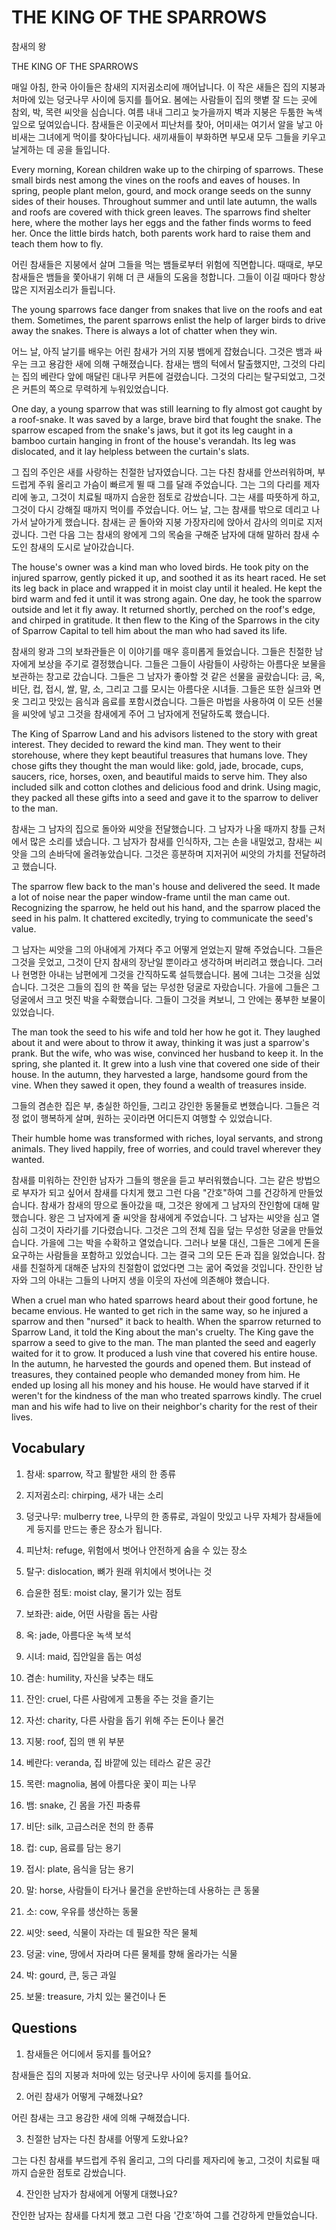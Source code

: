 # THE KING OF THE SPARROWS

참새의 왕

THE KING OF THE SPARROWS

매일 아침, 한국 아이들은 참새의 지저귐소리에 깨어납니다. 이 작은 새들은 집의 지붕과 처마에 있는 덩굿나무 사이에 둥지를 틀어요. 봄에는 사람들이 집의 햇볕 잘 드는 곳에 참외, 박, 목련 씨앗을 심습니다. 여름 내내 그리고 늦가을까지 벽과 지붕은 두툼한 녹색 잎으로 덮여있습니다. 참새들은 이곳에서 피난처를 찾아, 어미새는 여기서 알을 낳고 아비새는 그녀에게 먹이를 찾아다닙니다. 새끼새들이 부화하면 부모새 모두 그들을 키우고 날게하는 데 공을 들입니다.

Every morning, Korean children wake up to the chirping of sparrows. These small birds nest among the vines on the roofs and eaves of houses. In spring, people plant melon, gourd, and mock orange seeds on the sunny sides of their houses. Throughout summer and until late autumn, the walls and roofs are covered with thick green leaves. The sparrows find shelter here, where the mother lays her eggs and the father finds worms to feed her. Once the little birds hatch, both parents work hard to raise them and teach them how to fly.

어린 참새들은 지붕에서 살며 그들을 먹는 뱀들로부터 위험에 직면합니다. 때때로, 부모 참새들은 뱀들을 쫓아내기 위해 더 큰 새들의 도움을 청합니다. 그들이 이길 때마다 항상 많은 지저귐소리가 들립니다.

The young sparrows face danger from snakes that live on the roofs and eat them. Sometimes, the parent sparrows enlist the help of larger birds to drive away the snakes. There is always a lot of chatter when they win.

어느 날, 아직 날기를 배우는 어린 참새가 거의 지붕 뱀에게 잡혔습니다. 그것은 뱀과 싸우는 크고 용감한 새에 의해 구해졌습니다. 참새는 뱀의 턱에서 탈출했지만, 그것의 다리는 집의 베란다 앞에 매달린 대나무 커튼에 걸렸습니다. 그것의 다리는 탈구되었고, 그것은 커튼의 쪽으로 무력하게 누워있었습니다.

One day, a young sparrow that was still learning to fly almost got caught by a roof-snake. It was saved by a large, brave bird that fought the snake. The sparrow escaped from the snake's jaws, but it got its leg caught in a bamboo curtain hanging in front of the house's verandah. Its leg was dislocated, and it lay helpless between the curtain's slats.

그 집의 주인은 새를 사랑하는 친절한 남자였습니다. 그는 다친 참새를 안쓰러워하며, 부드럽게 주워 올리고 가슴이 빠르게 뛸 때 그를 달래 주었습니다. 그는 그의 다리를 제자리에 놓고, 그것이 치료될 때까지 습윤한 점토로 감쌌습니다. 그는 새를 따뜻하게 하고, 그것이 다시 강해질 때까지 먹이를 주었습니다. 어느 날, 그는 참새를 밖으로 데리고 나가서 날아가게 했습니다. 참새는 곧 돌아와 지붕 가장자리에 앉아서 감사의 의미로 지저귔니다. 그런 다음 그는 참새의 왕에게 그의 목숨을 구해준 남자에 대해 말하러 참새 수도인 참새의 도시로 날아갔습니다.

The house's owner was a kind man who loved birds. He took pity on the injured sparrow, gently picked it up, and soothed it as its heart raced. He set its leg back in place and wrapped it in moist clay until it healed. He kept the bird warm and fed it until it was strong again. One day, he took the sparrow outside and let it fly away. It returned shortly, perched on the roof's edge, and chirped in gratitude. It then flew to the King of the Sparrows in the city of Sparrow Capital to tell him about the man who had saved its life.

참새의 왕과 그의 보좌관들은 이 이야기를 매우 흥미롭게 들었습니다. 그들은 친절한 남자에게 보상을 주기로 결정했습니다. 그들은 그들이 사람들이 사랑하는 아름다운 보물을 보관하는 창고로 갔습니다. 그들은 그 남자가 좋아할 것 같은 선물을 골랐습니다: 금, 옥, 비단, 컵, 접시, 쌀, 말, 소, 그리고 그를 모시는 아름다운 시녀들. 그들은 또한 실크와 면 옷 그리고 맛있는 음식과 음료를 포함시켰습니다. 그들은 마법을 사용하여 이 모든 선물을 씨앗에 넣고 그것을 참새에게 주어 그 남자에게 전달하도록 했습니다.

The King of Sparrow Land and his advisors listened to the story with great interest. They decided to reward the kind man. They went to their storehouse, where they kept beautiful treasures that humans love. They chose gifts they thought the man would like: gold, jade, brocade, cups, saucers, rice, horses, oxen, and beautiful maids to serve him. They also included silk and cotton clothes and delicious food and drink. Using magic, they packed all these gifts into a seed and gave it to the sparrow to deliver to the man.

참새는 그 남자의 집으로 돌아와 씨앗을 전달했습니다. 그 남자가 나올 때까지 창틀 근처에서 많은 소리를 냈습니다. 그 남자가 참새를 인식하자, 그는 손을 내밀었고, 참새는 씨앗을 그의 손바닥에 올려놓았습니다. 그것은 흥분하며 지저귀어 씨앗의 가치를 전달하려고 했습니다.

The sparrow flew back to the man's house and delivered the seed. It made a lot of noise near the paper window-frame until the man came out. Recognizing the sparrow, he held out his hand, and the sparrow placed the seed in his palm. It chattered excitedly, trying to communicate the seed's value.

그 남자는 씨앗을 그의 아내에게 가져다 주고 어떻게 얻었는지 말해 주었습니다. 그들은 그것을 웃었고, 그것이 단지 참새의 장난일 뿐이라고 생각하며 버리려고 했습니다. 그러나 현명한 아내는 남편에게 그것을 간직하도록 설득했습니다. 봄에 그녀는 그것을 심었습니다. 그것은 그들의 집의 한 쪽을 덮는 무성한 덩굴로 자랐습니다. 가을에 그들은 그 덩굴에서 크고 멋진 박을 수확했습니다. 그들이 그것을 켜보니, 그 안에는 풍부한 보물이 있었습니다.

The man took the seed to his wife and told her how he got it. They laughed about it and were about to throw it away, thinking it was just a sparrow's prank. But the wife, who was wise, convinced her husband to keep it. In the spring, she planted it. It grew into a lush vine that covered one side of their house. In the autumn, they harvested a large, handsome gourd from the vine. When they sawed it open, they found a wealth of treasures inside.

그들의 겸손한 집은 부, 충실한 하인들, 그리고 강인한 동물들로 변했습니다. 그들은 걱정 없이 행복하게 살며, 원하는 곳이라면 어디든지 여행할 수 있었습니다.

Their humble home was transformed with riches, loyal servants, and strong animals. They lived happily, free of worries, and could travel wherever they wanted.

참새를 미워하는 잔인한 남자가 그들의 행운을 듣고 부러워했습니다. 그는 같은 방법으로 부자가 되고 싶어서 참새를 다치게 했고 그런 다음 "간호"하여 그를 건강하게 만들었습니다. 참새가 참새의 땅으로 돌아갔을 때, 그것은 왕에게 그 남자의 잔인함에 대해 말했습니다. 왕은 그 남자에게 줄 씨앗을 참새에게 주었습니다. 그 남자는 씨앗을 심고 열심히 그것이 자라기를 기다렸습니다. 그것은 그의 전체 집을 덮는 무성한 덩굴을 만들었습니다. 가을에 그는 박을 수확하고 열었습니다. 그러나 보물 대신, 그들은 그에게 돈을 요구하는 사람들을 포함하고 있었습니다. 그는 결국 그의 모든 돈과 집을 잃었습니다. 참새를 친절하게 대해준 남자의 친절함이 없었다면 그는 굶어 죽었을 것입니다. 잔인한 남자와 그의 아내는 그들의 나머지 생을 이웃의 자선에 의존해야 했습니다.

When a cruel man who hated sparrows heard about their good fortune, he became envious. He wanted to get rich in the same way, so he injured a sparrow and then "nursed" it back to health. When the sparrow returned to Sparrow Land, it told the King about the man's cruelty. The King gave the sparrow a seed to give to the man. The man planted the seed and eagerly waited for it to grow. It produced a lush vine that covered his entire house. In the autumn, he harvested the gourds and opened them. But instead of treasures, they contained people who demanded money from him. He ended up losing all his money and his house. He would have starved if it weren't for the kindness of the man who treated sparrows kindly. The cruel man and his wife had to live on their neighbor's charity for the rest of their lives.

## Vocabulary

1. 참새: sparrow, 작고 활발한 새의 한 종류

2. 지저귐소리: chirping, 새가 내는 소리

3. 덩굿나무: mulberry tree, 나무의 한 종류로, 과일이 맛있고 나무 자체가 참새들에게 둥지를 만드는 좋은 장소가 됩니다.

4. 피난처: refuge, 위험에서 벗어나 안전하게 숨을 수 있는 장소

5. 탈구: dislocation, 뼈가 원래 위치에서 벗어나는 것

6. 습윤한 점토: moist clay, 물기가 있는 점토

7. 보좌관: aide, 어떤 사람을 돕는 사람

8. 옥: jade, 아름다운 녹색 보석

9. 시녀: maid, 집안일을 돕는 여성

10. 겸손: humility, 자신을 낮추는 태도

11. 잔인: cruel, 다른 사람에게 고통을 주는 것을 즐기는

12. 자선: charity, 다른 사람을 돕기 위해 주는 돈이나 물건

13. 지붕: roof, 집의 맨 위 부분

14. 베란다: veranda, 집 바깥에 있는 테라스 같은 공간

15. 목련: magnolia, 봄에 아름다운 꽃이 피는 나무

16. 뱀: snake, 긴 몸을 가진 파충류

17. 비단: silk, 고급스러운 천의 한 종류

18. 컵: cup, 음료를 담는 용기

19. 접시: plate, 음식을 담는 용기

20. 말: horse, 사람들이 타거나 물건을 운반하는데 사용하는 큰 동물

21. 소: cow, 우유를 생산하는 동물

22. 씨앗: seed, 식물이 자라는 데 필요한 작은 물체

23. 덩굴: vine, 땅에서 자라며 다른 물체를 향해 올라가는 식물

24. 박: gourd, 큰, 둥근 과일

25. 보물: treasure, 가치 있는 물건이나 돈

## Questions

1. 참새들은 어디에서 둥지를 틀어요?

참새들은 집의 지붕과 처마에 있는 덩굿나무 사이에 둥지를 틀어요.

2. 어린 참새가 어떻게 구해졌나요?

어린 참새는 크고 용감한 새에 의해 구해졌습니다.

3. 친절한 남자는 다친 참새를 어떻게 도왔나요?

그는 다친 참새를 부드럽게 주워 올리고, 그의 다리를 제자리에 놓고, 그것이 치료될 때까지 습윤한 점토로 감쌌습니다.

4. 잔인한 남자가 참새에게 어떻게 대했나요?

잔인한 남자는 참새를 다치게 했고 그런 다음 '간호'하여 그를 건강하게 만들었습니다.

